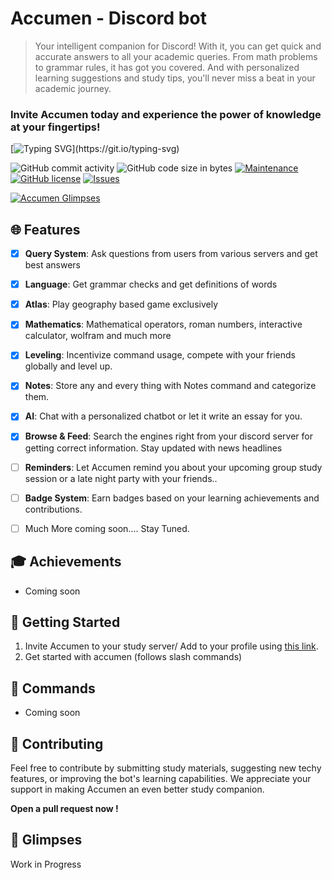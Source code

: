 # Accumen - Discord bot

> Your intelligent companion for Discord!
> With it, you can get quick and accurate answers to all your academic queries. From math problems to grammar rules, it has got you covered. And with personalized learning suggestions and study tips, you'll never miss a beat in your academic journey. 


### **Invite Accumen today and experience the power of knowledge at your fingertips!**

[![Typing SVG](https://readme-typing-svg.herokuapp.com?font=Cunia&weight=300&pause=1000&center=true&vCenter=true&random=false&width=500&lines=Welcome+to+Accumen;Elevate+your+Discord+server+experience+;Designed+to+enhance+learning+%26+engagement.)](https://git.io/typing-svg)


![GitHub commit activity](https://img.shields.io/github/commit-activity/m/infinotiver/Accumen)
![GitHub code size in bytes](https://img.shields.io/github/languages/code-size/infinotiver/Accumen)
[![Maintenance](https://img.shields.io/badge/Maintained%3F-yes-green.svg)](https://GitHub.com/Naereen/StrapDown.js/graphs/commit-activity)
[![GitHub license](https://img.shields.io/github/license/infinotiver/Accumen.svg)](https://github.com/prakarsh17/tessarect-bot/blob/main/LICENSE)
[![Issues](https://img.shields.io/github/issues/infinotiver/Accumen.svg?colorB=3333ff)](https://github.com/Gorialis/jishaku/issues)



[![Accumen Glimpses](https://res.cloudinary.com/marcomontalbano/image/upload/v1710839948/video_to_markdown/images/youtube--azKoKSETLks-c05b58ac6eb4c4700831b2b3070cd403.jpg)](https://youtu.be/azKoKSETLks "Accumen Glimpses")

## 🌐 Features

- [x] **Query System**: Ask questions from users from various servers and get best answers
- [x] **Language**: Get grammar checks and get definitions of words
- [x] **Atlas**: Play geography based game exclusively
- [x] **Mathematics**: Mathematical operators, roman numbers, interactive calculator, wolfram and much more
- [x] **Leveling**: Incentivize command usage, compete with your friends globally and level up.
- [x] **Notes**: Store any and every thing with Notes command and categorize them.
- [x] **AI**: Chat with a personalized chatbot or let it write an essay for you.
- [x] **Browse & Feed**: Search the engines right from your discord server for getting correct information. Stay updated with news headlines
- [ ] **Reminders**: Let Accumen remind you about your upcoming group study session or a late night party with your friends..
- [ ] **Badge System**: Earn badges based on your learning achievements and contributions.
- [ ] Much More coming soon.... Stay Tuned.


## 🎓 Achievements

- Coming soon


## 🚀 Getting Started

1. Invite Accumen to your study server/ Add to your profile  using [this link](https://dsc.gg/accumen).
2. Get started with accumen (follows slash commands)


## 📖 Commands

- Coming soon

## 🤝 Contributing

Feel free to contribute by submitting study materials, suggesting new techy features, or improving the bot's learning capabilities. We appreciate your support in making Accumen an even better study companion.

**Open a pull request now !**

## 📸 Glimpses

Work in Progress

